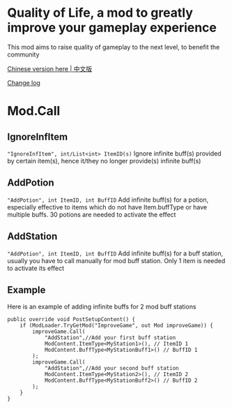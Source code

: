 # Quality of Life, a mod to greatly improve your gameplay experience
This mod aims to raise quality of gameplay to the next level, to benefit the community

[Chinese version here | 中文版](README.md)

[Change log](ChangeLog-en.md)

# Mod.Call
## IgnoreInfItem
```"IgnoreInfItem", int/List<int> ItemID(s)```
Ignore infinite buff(s) provided by certain item(s), hence it/they no longer provide(s) infinite buff(s)
## AddPotion
```"AddPotion", int ItemID, int BuffID```
Add infinite buff(s) for a potion, especially effective to items which do not have Item.buffType or have multiple buffs. 30 potions are needed to activate the effect
## AddStation
```"AddPotion", int ItemID, int BuffID```
Add infinite buff(s) for a buff station, usually you have to call manually for mod buff station. Only 1 item is needed to activate its effect

## Example
Here is an example of adding infinite buffs for 2 mod buff stations
```CSharp
public override void PostSetupContent() {
    if (ModLoader.TryGetMod("ImproveGame", out Mod improveGame)) {
        improveGame.Call(
            "AddStation",//Add your first buff station
            ModContent.ItemType<MyStation1>(), // ItemID 1
            ModContent.BuffType<MyStationBuff1>() // BuffID 1
        );
        improveGame.Call(
            "AddStation",//Add your second buff station
            ModContent.ItemType<MyStation2>(), // ItemID 2
            ModContent.BuffType<MyStationBuff2>() // BuffID 2
        );
    }
}
```